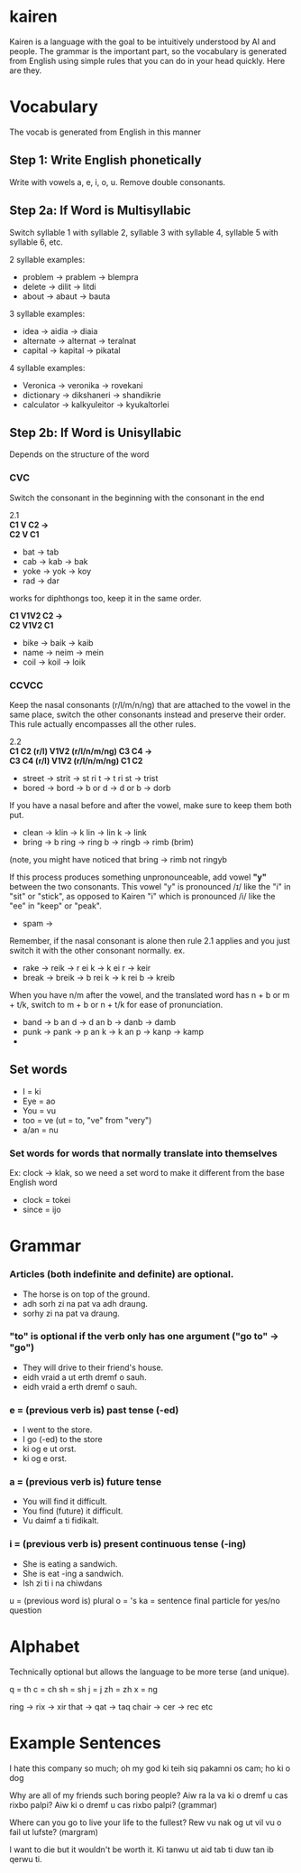 # kairen

Kairen is a language with the goal to be intuitively understood by AI and people. The grammar is the important part, so the vocabulary is generated from English using simple rules that you can do in your head quickly. Here are they.

# Vocabulary

The vocab is generated from English in this manner

## Step 1: Write English phonetically

Write with vowels a, e, i, o, u. Remove double consonants.

## Step 2a: If Word is Multisyllabic

Switch syllable 1 with syllable 2, syllable 3 with syllable 4, syllable 5 with syllable 6, etc.

2 syllable examples:
- problem -> prablem -> blempra
- delete -> dilit -> litdi
- about -> abaut -> bauta

3 syllable examples:
- idea -> aidia -> diaia
- alternate -> alternat -> teralnat
- capital -> kapital -> pikatal

4 syllable examples: 
- Veronica -> veronika -> rovekani
- dictionary -> dikshaneri -> shandikrie
- calculator -> kalkyuleitor -> kyukaltorlei

## Step 2b: If Word is Unisyllabic

Depends on the structure of the word

### CVC

Switch the consonant in the beginning with the consonant in the end

2.1  
**C1 V C2 ->**  
**C2 V C1**

- bat -> tab
- cab -> kab -> bak
- yoke -> yok -> koy
- rad -> dar

works for diphthongs too, keep it in the same order.

**C1 V1V2 C2 ->**  
**C2 V1V2 C1**

- bike -> baik -> kaib
- name -> neim -> mein
- coil -> koil -> loik

### CCVCC

Keep the nasal consonants (r/l/m/n/ng) that are attached to the vowel in the same place, switch the other consonants instead and preserve their order.
This rule actually encompasses all the other rules.

2.2  
**C1 C2 (r/l) V1V2 (r/l/n/m/ng) C3 C4 ->**  
**C3 C4 (r/l) V1V2 (r/l/n/m/ng) C1 C2** 

- street -> strit -> st ri t -> t ri st -> trist
- bored -> bord -> b or d -> d or b -> dorb

If you have a nasal before and after the vowel, make sure to keep them both put. 

- clean -> klin -> k lin -> lin k -> link
- bring -> b ring -> ring b -> ringb -> rimb (brim)

(note, you might have noticed that bring -> rimb not ringyb

If this process produces something unpronounceable, add vowel **"y"** between the two consonants. This vowel "y" is pronounced /ɪ/ like the "i" in "sit" or "stick", as opposed to Kairen "i" which is pronounced /i/ like the "ee" in "keep" or "peak".


- spam -> 

Remember, if the nasal consonant is alone then rule 2.1 applies and you just switch it with the other consonant normally.
ex.
- rake -> reik -> r ei k -> k ei r -> keir
- break -> breik -> b rei k -> k rei b -> kreib 

When you have n/m after the vowel, and the translated word has n + b or m + t/k, switch to m + b or n + t/k for ease of pronunciation.

- band -> b an d -> d an b -> danb -> damb
- punk -> pank -> p an k -> k an p -> kanp -> kamp
- 

## Set words
- I = ki
- Eye = ao
- You = vu
- too = ve (ut = to, "ve" from "very")
- a/an = nu 

### Set words for words that normally translate into themselves
Ex: clock -> klak, so we need a set word to make it different from the base English word
- clock = tokei 
- since = ijo

# Grammar

### Articles (both indefinite and definite) are optional.

- The horse is on top of the ground.
- adh sorh zi na pat va adh draung.
- sorhy zi na pat va draung.

### "to" is optional if the verb only has one argument ("go to" -> "go")

- They will drive to their friend's house.
- eidh vraid a ut erth dremf o sauh.
- eidh vraid a erth dremf o sauh.

### e = (previous verb is) past tense (-ed)

- I went to the store.
- I go (-ed) to the store
- ki og e ut orst.
- ki og e orst.



### a = (previous verb is) future tense

- You will find it difficult.
- You find (future) it difficult.
- Vu daimf a ti fidikalt.

### i = (previous verb is) present continuous tense (-ing)

- She is eating a sandwich.
- She is eat -ing a sandwich.
- Ish zi ti i na chiwdans


u = (previous word is) plural
o = 's
ka = sentence final particle for yes/no question

# Alphabet

Technically optional but allows the language to be more terse (and unique). 

q = th
c = ch
sh = sh
j = j
zh = zh
x = ng

ring -> rix -> xir
that -> qat -> taq
chair -> cer -> rec
etc

# Example Sentences

I hate this company so much; oh my god
ki teih siq pakamni os cam; ho ki o dog

Why are all of my friends such boring people?
Aiw ra la va ki o dremf u cas rixbo palpi?
Aiw ki o dremf u cas rixbo palpi? (grammar)

Where can you go to live your life to the fullest?
Rew vu nak og ut vil vu o fail ut lufste? (margram)

I want to die but it wouldn't be worth it.
Ki tanwu ut aid tab ti duw tan ib qerwu ti.

